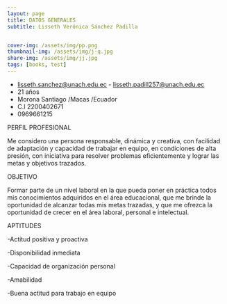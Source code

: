 ```yaml
---
layout: page
title: DATOS GENERALES
subtitle: Lisseth Verónica Sánchez Padilla


cover-img: /assets/img/pp.png
thumbnail-img: /assets/img/j-q.jpg
share-img: /assets/img/jj.jpg
tags: [books, test]
---
```

- lisseth.sanchez@unach.edu.ec - lisseth.padill257@unach.edu.ec
 - 21 años
 - Morona Santiago /Macas /Ecuador
 - C.I 2200402671
 - 0969661215

PERFIL PROFESIONAL

Me considero una persona responsable, dinámica y creativa, con facilidad de adaptación y 
capacidad de trabajar en equipo, en condiciones de alta presión, con iniciativa para resolver 
problemas eficientemente y lograr las metas y objetivos trazados.

OBJETIVO

Formar parte de un nivel laboral en la que pueda poner en práctica todos mis conocimientos adquiridos en el área educacional, que me brinde la oportunidad de alcanzar todas mis metas trazadas, y que me ofrezca la oportunidad de crecer en el área laboral, personal e intelectual.

APTITUDES

-Actitud positiva y proactiva

-Disponibilidad inmediata

-Capacidad de organización personal

-Amabilidad

-Buena actitud para trabajo en equipo